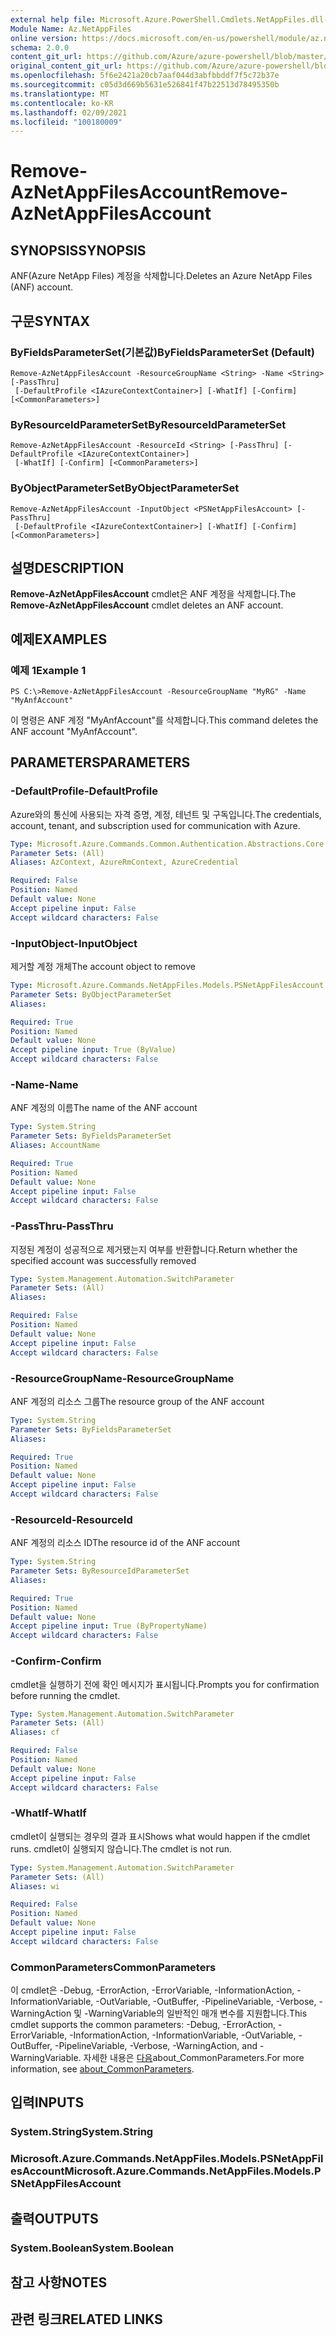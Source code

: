 ```yaml
---
external help file: Microsoft.Azure.PowerShell.Cmdlets.NetAppFiles.dll-Help.xml
Module Name: Az.NetAppFiles
online version: https://docs.microsoft.com/en-us/powershell/module/az.netappfiles/remove-aznetappfilesaccount
schema: 2.0.0
content_git_url: https://github.com/Azure/azure-powershell/blob/master/src/NetAppFiles/NetAppFiles/help/Remove-AzNetAppFilesAccount.md
original_content_git_url: https://github.com/Azure/azure-powershell/blob/master/src/NetAppFiles/NetAppFiles/help/Remove-AzNetAppFilesAccount.md
ms.openlocfilehash: 5f6e2421a20cb7aaf044d3abfbbddf7f5c72b37e
ms.sourcegitcommit: c05d3d669b5631e526841f47b22513d78495350b
ms.translationtype: MT
ms.contentlocale: ko-KR
ms.lasthandoff: 02/09/2021
ms.locfileid: "100180009"
---
```

# <span data-ttu-id="507f8-101">Remove-AzNetAppFilesAccount</span><span class="sxs-lookup"><span data-stu-id="507f8-101">Remove-AzNetAppFilesAccount</span></span>

## <span data-ttu-id="507f8-102">SYNOPSIS</span><span class="sxs-lookup"><span data-stu-id="507f8-102">SYNOPSIS</span></span>
<span data-ttu-id="507f8-103">ANF(Azure NetApp Files) 계정을 삭제합니다.</span><span class="sxs-lookup"><span data-stu-id="507f8-103">Deletes an Azure NetApp Files (ANF) account.</span></span>

## <span data-ttu-id="507f8-104">구문</span><span class="sxs-lookup"><span data-stu-id="507f8-104">SYNTAX</span></span>

### <span data-ttu-id="507f8-105">ByFieldsParameterSet(기본값)</span><span class="sxs-lookup"><span data-stu-id="507f8-105">ByFieldsParameterSet (Default)</span></span>
```
Remove-AzNetAppFilesAccount -ResourceGroupName <String> -Name <String> [-PassThru]
 [-DefaultProfile <IAzureContextContainer>] [-WhatIf] [-Confirm] [<CommonParameters>]
```

### <span data-ttu-id="507f8-106">ByResourceIdParameterSet</span><span class="sxs-lookup"><span data-stu-id="507f8-106">ByResourceIdParameterSet</span></span>
```
Remove-AzNetAppFilesAccount -ResourceId <String> [-PassThru] [-DefaultProfile <IAzureContextContainer>]
 [-WhatIf] [-Confirm] [<CommonParameters>]
```

### <span data-ttu-id="507f8-107">ByObjectParameterSet</span><span class="sxs-lookup"><span data-stu-id="507f8-107">ByObjectParameterSet</span></span>
```
Remove-AzNetAppFilesAccount -InputObject <PSNetAppFilesAccount> [-PassThru]
 [-DefaultProfile <IAzureContextContainer>] [-WhatIf] [-Confirm] [<CommonParameters>]
```

## <span data-ttu-id="507f8-108">설명</span><span class="sxs-lookup"><span data-stu-id="507f8-108">DESCRIPTION</span></span>
<span data-ttu-id="507f8-109">**Remove-AzNetAppFilesAccount** cmdlet은 ANF 계정을 삭제합니다.</span><span class="sxs-lookup"><span data-stu-id="507f8-109">The **Remove-AzNetAppFilesAccount** cmdlet deletes an ANF account.</span></span>

## <span data-ttu-id="507f8-110">예제</span><span class="sxs-lookup"><span data-stu-id="507f8-110">EXAMPLES</span></span>

### <span data-ttu-id="507f8-111">예제 1</span><span class="sxs-lookup"><span data-stu-id="507f8-111">Example 1</span></span>
```
PS C:\>Remove-AzNetAppFilesAccount -ResourceGroupName "MyRG" -Name "MyAnfAccount"
```

<span data-ttu-id="507f8-112">이 명령은 ANF 계정 "MyAnfAccount"를 삭제합니다.</span><span class="sxs-lookup"><span data-stu-id="507f8-112">This command deletes the ANF account "MyAnfAccount".</span></span>

## <span data-ttu-id="507f8-113">PARAMETERS</span><span class="sxs-lookup"><span data-stu-id="507f8-113">PARAMETERS</span></span>

### <span data-ttu-id="507f8-114">-DefaultProfile</span><span class="sxs-lookup"><span data-stu-id="507f8-114">-DefaultProfile</span></span>
<span data-ttu-id="507f8-115">Azure와의 통신에 사용되는 자격 증명, 계정, 테넌트 및 구독입니다.</span><span class="sxs-lookup"><span data-stu-id="507f8-115">The credentials, account, tenant, and subscription used for communication with Azure.</span></span>

```yaml
Type: Microsoft.Azure.Commands.Common.Authentication.Abstractions.Core.IAzureContextContainer
Parameter Sets: (All)
Aliases: AzContext, AzureRmContext, AzureCredential

Required: False
Position: Named
Default value: None
Accept pipeline input: False
Accept wildcard characters: False
```

### <span data-ttu-id="507f8-116">-InputObject</span><span class="sxs-lookup"><span data-stu-id="507f8-116">-InputObject</span></span>
<span data-ttu-id="507f8-117">제거할 계정 개체</span><span class="sxs-lookup"><span data-stu-id="507f8-117">The account object to remove</span></span>

```yaml
Type: Microsoft.Azure.Commands.NetAppFiles.Models.PSNetAppFilesAccount
Parameter Sets: ByObjectParameterSet
Aliases:

Required: True
Position: Named
Default value: None
Accept pipeline input: True (ByValue)
Accept wildcard characters: False
```

### <span data-ttu-id="507f8-118">-Name</span><span class="sxs-lookup"><span data-stu-id="507f8-118">-Name</span></span>
<span data-ttu-id="507f8-119">ANF 계정의 이름</span><span class="sxs-lookup"><span data-stu-id="507f8-119">The name of the ANF account</span></span>

```yaml
Type: System.String
Parameter Sets: ByFieldsParameterSet
Aliases: AccountName

Required: True
Position: Named
Default value: None
Accept pipeline input: False
Accept wildcard characters: False
```

### <span data-ttu-id="507f8-120">-PassThru</span><span class="sxs-lookup"><span data-stu-id="507f8-120">-PassThru</span></span>
<span data-ttu-id="507f8-121">지정된 계정이 성공적으로 제거됐는지 여부를 반환합니다.</span><span class="sxs-lookup"><span data-stu-id="507f8-121">Return whether the specified account was successfully removed</span></span>

```yaml
Type: System.Management.Automation.SwitchParameter
Parameter Sets: (All)
Aliases:

Required: False
Position: Named
Default value: None
Accept pipeline input: False
Accept wildcard characters: False
```

### <span data-ttu-id="507f8-122">-ResourceGroupName</span><span class="sxs-lookup"><span data-stu-id="507f8-122">-ResourceGroupName</span></span>
<span data-ttu-id="507f8-123">ANF 계정의 리소스 그룹</span><span class="sxs-lookup"><span data-stu-id="507f8-123">The resource group of the ANF account</span></span>

```yaml
Type: System.String
Parameter Sets: ByFieldsParameterSet
Aliases:

Required: True
Position: Named
Default value: None
Accept pipeline input: False
Accept wildcard characters: False
```

### <span data-ttu-id="507f8-124">-ResourceId</span><span class="sxs-lookup"><span data-stu-id="507f8-124">-ResourceId</span></span>
<span data-ttu-id="507f8-125">ANF 계정의 리소스 ID</span><span class="sxs-lookup"><span data-stu-id="507f8-125">The resource id of the ANF account</span></span>

```yaml
Type: System.String
Parameter Sets: ByResourceIdParameterSet
Aliases:

Required: True
Position: Named
Default value: None
Accept pipeline input: True (ByPropertyName)
Accept wildcard characters: False
```

### <span data-ttu-id="507f8-126">-Confirm</span><span class="sxs-lookup"><span data-stu-id="507f8-126">-Confirm</span></span>
<span data-ttu-id="507f8-127">cmdlet을 실행하기 전에 확인 메시지가 표시됩니다.</span><span class="sxs-lookup"><span data-stu-id="507f8-127">Prompts you for confirmation before running the cmdlet.</span></span>

```yaml
Type: System.Management.Automation.SwitchParameter
Parameter Sets: (All)
Aliases: cf

Required: False
Position: Named
Default value: None
Accept pipeline input: False
Accept wildcard characters: False
```

### <span data-ttu-id="507f8-128">-WhatIf</span><span class="sxs-lookup"><span data-stu-id="507f8-128">-WhatIf</span></span>
<span data-ttu-id="507f8-129">cmdlet이 실행되는 경우의 결과 표시</span><span class="sxs-lookup"><span data-stu-id="507f8-129">Shows what would happen if the cmdlet runs.</span></span>
<span data-ttu-id="507f8-130">cmdlet이 실행되지 않습니다.</span><span class="sxs-lookup"><span data-stu-id="507f8-130">The cmdlet is not run.</span></span>

```yaml
Type: System.Management.Automation.SwitchParameter
Parameter Sets: (All)
Aliases: wi

Required: False
Position: Named
Default value: None
Accept pipeline input: False
Accept wildcard characters: False
```

### <span data-ttu-id="507f8-131">CommonParameters</span><span class="sxs-lookup"><span data-stu-id="507f8-131">CommonParameters</span></span>
<span data-ttu-id="507f8-132">이 cmdlet은 -Debug, -ErrorAction, -ErrorVariable, -InformationAction, -InformationVariable, -OutVariable, -OutBuffer, -PipelineVariable, -Verbose, -WarningAction 및 -WarningVariable의 일반적인 매개 변수를 지원합니다.</span><span class="sxs-lookup"><span data-stu-id="507f8-132">This cmdlet supports the common parameters: -Debug, -ErrorAction, -ErrorVariable, -InformationAction, -InformationVariable, -OutVariable, -OutBuffer, -PipelineVariable, -Verbose, -WarningAction, and -WarningVariable.</span></span> <span data-ttu-id="507f8-133">자세한 내용은 [다음](http://go.microsoft.com/fwlink/?LinkID=113216)about_CommonParameters.</span><span class="sxs-lookup"><span data-stu-id="507f8-133">For more information, see [about_CommonParameters](http://go.microsoft.com/fwlink/?LinkID=113216).</span></span>

## <span data-ttu-id="507f8-134">입력</span><span class="sxs-lookup"><span data-stu-id="507f8-134">INPUTS</span></span>

### <span data-ttu-id="507f8-135">System.String</span><span class="sxs-lookup"><span data-stu-id="507f8-135">System.String</span></span>

### <span data-ttu-id="507f8-136">Microsoft.Azure.Commands.NetAppFiles.Models.PSNetAppFilesAccount</span><span class="sxs-lookup"><span data-stu-id="507f8-136">Microsoft.Azure.Commands.NetAppFiles.Models.PSNetAppFilesAccount</span></span>

## <span data-ttu-id="507f8-137">출력</span><span class="sxs-lookup"><span data-stu-id="507f8-137">OUTPUTS</span></span>

### <span data-ttu-id="507f8-138">System.Boolean</span><span class="sxs-lookup"><span data-stu-id="507f8-138">System.Boolean</span></span>

## <span data-ttu-id="507f8-139">참고 사항</span><span class="sxs-lookup"><span data-stu-id="507f8-139">NOTES</span></span>

## <span data-ttu-id="507f8-140">관련 링크</span><span class="sxs-lookup"><span data-stu-id="507f8-140">RELATED LINKS</span></span>

